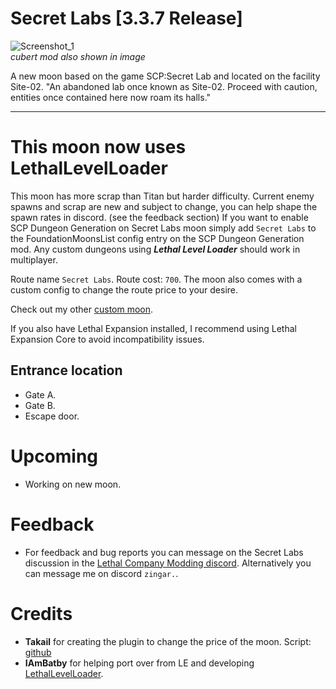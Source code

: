# Secret Labs [3.3.7 Release]

![Screenshot_1](https://i.imgur.com/TwPy2SA.png "1")  
_cubert mod also shown in image_

A new moon based on the game SCP:Secret Lab and located on the facility Site-02. 
"An abandoned lab once known as Site-02. Proceed with caution, entities once contained here now roam its halls."

***
# This moon now uses LethalLevelLoader
This moon has more scrap than Titan but harder difficulty. Current enemy spawns and scrap are new and subject to change, you can help shape the spawn rates in discord. (see the feedback section)
If you want to enable SCP Dungeon Generation on Secret Labs moon simply add ```Secret Labs``` to the FoundationMoonsList config entry on the SCP Dungeon Generation mod. Any custom dungeons using ***Lethal Level Loader*** should work in multiplayer.

Route name ```Secret Labs```.
Route cost: ```700```.
The moon also comes with a custom config to change the route price to your desire.

Check out my other [custom moon](https://thunderstore.io/c/lethal-company/p/Zingar/Atlas_Abyss/).

If you also have Lethal Expansion installed, I recommend using Lethal Expansion Core to avoid incompatibility issues.

## Entrance location
- Gate A.
- Gate B.
- Escape door.


# Upcoming

- Working on new moon.

# Feedback

- For feedback and bug reports you can message on the Secret Labs discussion in the [Lethal Company Modding discord](https://discord.com/channels/1168655651455639582/1197097005609123880/1197097005609123880).
Alternatively you can message me on discord ```zingar.```.

# Credits 
- **Takail** for creating the plugin to change the price of the moon. Script: [github](https://github.com/Takail/SecretLabs)
- **IAmBatby** for helping port over from LE and developing [LethalLevelLoader](https://thunderstore.io/c/lethal-company/p/IAmBatby/LethalLevelLoader/).


